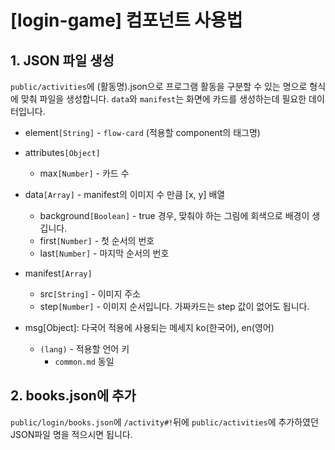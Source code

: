# [login-game] 컴포넌트 사용법

## 1. JSON 파일 생성
`public/activities`에 (활동명).json으로 프로그램 활동을 구분할 수 있는 명으로 형식에 맞춰 파일을 생성합니다. `data`와 `manifest`는 화면에 카드를 생성하는데 필요한 데이터입니다.

* element`[String]` -  `flow-card` (적용할 component의 태그명)
* attributes`[Object]`
  * max`[Number]` - 카드 수
* data`[Array]` - manifest의 이미지 수 만큼 [x, y] 배열
  * background`[Boolean]` - true 경우, 맞춰야 하는 그림에 회색으로 배경이 생깁니다.
  * first`[Number]` - 첫 순서의 번호
  * last`[Number]` - 마지막 순서의 번호
* manifest`[Array]`
  * src`[String]` - 이미지 주소
  * step`[Number]` - 이미지 순서입니다. 가짜카드는 step 값이 없어도 됩니다.

* msg[Object]: 다국어 적용에 사용되는 메세지 ko(한국어), en(영어)
  * `(lang)` - 적용할 언어 키
    * `common.md` 동일

## 2. books.json에 추가
`public/login/books.json`에 `/activity#!`뒤에 `public/activities`에 추가하였던 JSON파일 명을 적으시면 됩니다.
